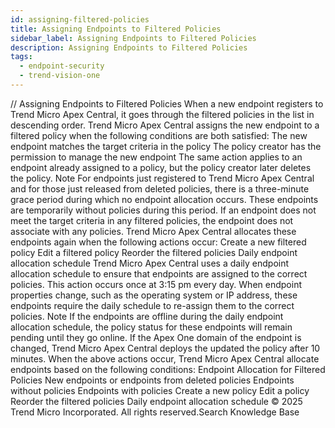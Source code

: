 ```yaml
---
id: assigning-filtered-policies
title: Assigning Endpoints to Filtered Policies
sidebar_label: Assigning Endpoints to Filtered Policies
description: Assigning Endpoints to Filtered Policies
tags:
  - endpoint-security
  - trend-vision-one
---
```


/*<![CDATA[*/ $('#title').html($('meta[name=map-description]').attr('content')); /*]]>*/ Assigning Endpoints to Filtered Policies When a new endpoint registers to Trend Micro Apex Central, it goes through the filtered policies in the list in descending order. Trend Micro Apex Central assigns the new endpoint to a filtered policy when the following conditions are both satisfied: The new endpoint matches the target criteria in the policy The policy creator has the permission to manage the new endpoint The same action applies to an endpoint already assigned to a policy, but the policy creator later deletes the policy. Note For endpoints just registered to Trend Micro Apex Central and for those just released from deleted policies, there is a three-minute grace period during which no endpoint allocation occurs. These endpoints are temporarily without policies during this period. If an endpoint does not meet the target criteria in any filtered policies, the endpoint does not associate with any policies. Trend Micro Apex Central allocates these endpoints again when the following actions occur: Create a new filtered policy Edit a filtered policy Reorder the filtered policies Daily endpoint allocation schedule Trend Micro Apex Central uses a daily endpoint allocation schedule to ensure that endpoints are assigned to the correct policies. This action occurs once at 3:15 pm every day. When endpoint properties change, such as the operating system or IP address, these endpoints require the daily schedule to re-assign them to the correct policies. Note If the endpoints are offline during the daily endpoint allocation schedule, the policy status for these endpoints will remain pending until they go online. If the Apex One domain of the endpoint is changed, Trend Micro Apex Central deploys the updated the policy after 10 minutes. When the above actions occur, Trend Micro Apex Central allocate endpoints based on the following conditions: Endpoint Allocation for Filtered Policies New endpoints or endpoints from deleted policies Endpoints without policies Endpoints with policies Create a new policy Edit a policy Reorder the filtered policies Daily endpoint allocation schedule © 2025 Trend Micro Incorporated. All rights reserved.Search Knowledge Base